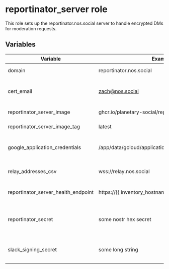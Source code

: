 # reportinator_server role

This role sets up the reportinator.nos.social server to handle encrypted DMs for moderation requests.

## Variables

| Variable                            | Example                                                      | Purpose                                                      |
|-----------------------------------  |--------------------------------------------------------------|--------------------------------------------------------------|
| domain                              | reportinator.nos.social                                      | The fqdn of the service                                      |
| cert_email                          | zach@nos.social                                              | The email used for the LetsEncrypt certificate               |
| reportinator_server_image           | ghcr.io/planetary-social/reportinator_server                 | The Docker image name                                        |
| reportinator_server_image_tag       | latest                                                       | The Docker image tag                                         |
| google_application_credentials      | /app/data/gcloud/application_default_credentials.json        | Google Cloud credentials location                            |
| relay_addresses_csv                 | wss://relay.nos.social                                       | Relay to listen to DMs                                       |
| reportinator_server_health_endpoint | https://{{ inventory_hostname }}/                            | Health check endpoint                                        |
| reportinator_secret                 | some nostr hex secret                                        | The secret for the Reportinator account, held in vault       |
| slack_signing_secret                | some long string                                             | The secret to interact with Slack, held in vault             |

